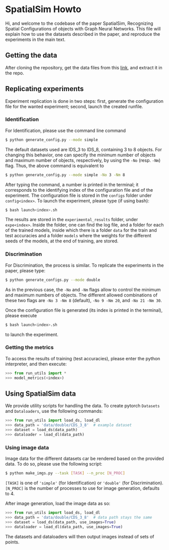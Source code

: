 # SpatialSim Howto

Hi, and welcome to the codebase of the paper SpatialSim, Recognizing Spatial Configurations of objects with Graph Neural Networks. This file will explain how to use the datasets described in the paper, and reproduce the experiments in the main text.

## Getting the data

After cloning the repository, get the data files from this [link](https://drive.google.com/file/d/1uMonAZTQoHc4e_0bS24kExWw9Fq6_LdO/view?usp=sharing), and extract it in the repo.

## Replicating experiments

Experiment replication is done in two steps: first, generate the configuration file for the wanted experiment; second, launch the created runfile.

### Identification

For Identification, please use the command line command

```bash
$ python generate_config.py --mode simple
```

The default datasets used are IDS_3 to IDS_8, containing 3 to 8 objects. For changing this behavior, one can specify the minimum number of objects and maximum number of objects, respectively, by using the `-No` (resp. `-Nm`) flag. Thus, the above command is equivalent to

```bash
$ python generate_config.py --mode simple -No 3 -Nm 8
```

After typing the command, a number is printed in the terminal; it corresponds to the identifying index of the configuration file and of the experiment. The configuration file is stored in the `configs` folder under `config<index>`. To launch the experiment, please type (if using bash):

```bash
$ bash launch<index>.sh
```

The results are stored in the `experimental_results` folder, under `expe<index>`. Inside the folder, one can find the log file, and a folder for each of the trained models, inside which there is a folder `data` for the train and test accuracies and a folder `models` where the weights for the different seeds of the models, at the end of training, are stored.

### Discrimination

For Discrimination, the process is similar. To replicate the experiments in the paper, please type:

```bash
$ python generate_configs.py --mode double
```

As in the previous case, the `-No` and `-Nm` flags allow to control the minimum and maximum numbers of objects. The different allowed combinations of these two flags are `-No 3 -Nm 8` (default), `-No 9 -Nm 20`, and `-No 21 -Nm 30`.

Once the configuration file is generated (its index is printed in the terminal), please execute 

```bash
$ bash launch<index>.sh
```

to launch the experiment.

### Getting the metrics

To access the results of training (test accuracies), please enter the python interpreter, and then execute:

```python
>>> from run_utils import *
>>> model_metrics(<index>)
```

## Using SpatialSim data

We provide utility scripts for handling the data. To create pytorch `Datasets` and `Dataloaders`, use the following commands:

```python
>>> from run_utils import load_ds, load_dl
>>> data_path = 'data/double/CDS_3_8'  # example dataset
>>> dataset = load_ds(data_path)
>>> dataloader = load_dl(data_path)
```

### Using image data

Image data for the different datasets car be rendered based on the provided data. To do so, please use the following script:

```bash
$ python make_imgs.py --task [TASK] --n_proc [N_PROC]
```

`[TASK]` is one of `'simple'` (for Identification) or `'double'` (for Discrimination). `[N_PROC]` is the number of processes to use for image generation, defaults to 4.

After image generation, load the image data as so:

```python
>>> from run_utils import load_ds, load_dl
>>> data_path = 'data/double/CDS_3_8'  # data path stays the same
>>> dataset = load_ds(data_path, use_images=True)
>>> dataloader = load_dl(data_path, use_images=True)
```

The datasets and dataloaders will then output images instead of sets of points.
